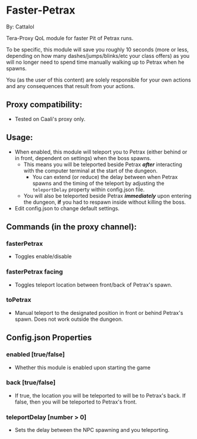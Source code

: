 # Faster-Petrax

By: Cattalol

Tera-Proxy QoL module for faster Pit of Petrax runs. 

To be specific, this module will save you roughly 10 seconds (more or less, depending on how many dashes/jumps/blinks/etc your class offers) as you will no longer need to spend time manually walking up to Petrax when he spawns.

You (as the user of this content) are solely responsible for your own actions and any consequences that result from your actions.

## Proxy compatibility:
- Tested on Caali's proxy only.

## Usage:
- When enabled, this module will teleport you to Petrax (either behind or in front, dependent on settings) when the boss spawns.
   - This means you will be teleported beside Petrax _**after**_ interacting with the computer terminal at the start of the dungeon.
     - You can extend (or reduce) the delay between when Petrax spawns and the timing of the teleport by adjusting the `teleportDelay` property within config.json file.
   - You will also be teleported beside Petrax _**immediately**_ upon entering the dungeon, **if** you had to respawn inside without killing the boss.
- Edit config.json to change default settings.

## Commands (in the proxy channel):
### fasterPetrax 
- Toggles enable/disable 
### fasterPetrax facing 
- Toggles teleport location between front/back of Petrax's spawn.
### toPetrax
- Manual teleport to the designated position in front or behind Petrax's spawn. Does not work outside the dungeon.

## Config.json Properties
### enabled [true/false]
- Whether this module is enabled upon starting the game
### back [true/false]
- If true, the location you will be teleported to will be to Petrax's back. If false, then you will be teleported to Petrax's front.
### teleportDelay [number > 0]
- Sets the delay between the NPC spawning and you teleporting.
